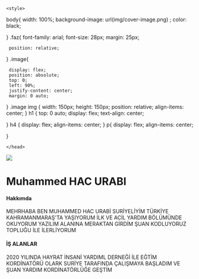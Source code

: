 <!DOCTYPE html>
<html lang="en">
    <head>
    <meta charset="UTF-8">
    <meta http-equiv="X-UA-Compatible" content="IE=edge">
    <meta name="viewport" content="width=device-width, initial-scale=1.0">
    <title>Document</title>
    
    <style>
   body{
     width: 100%;
     background-image: url(img/cover-image.png) ;
     color: black;
     
   }
   .faz{
    font-family: arial;
    font-size: 28px;
    margin: 25px;
    
     position: relative;
   }
   .image{
     
     
     display: flex;
     position: absolute;
     top: 0;
     left: 90%;
     justify-content: center;
     margin: 0 auto;
   }
   .image img {
    width: 150px;
     height: 150px;
     position: relative;
     align-items: center;
   }
   h1 {
     top: 0 auto;
     display: flex;
    text-align: center;


   }
   h4 {
    display: flex;
    align-items: center;
   }
   p{
    display: flex;
    align-items: center;

   }
    </style>
    
    </head>
  <body >

   <!--
   HTML KODLARI
--> <div class="faz">

  <div class="image">
<img   src="img/profile-pic.png" >
</div>

<div>
<h1> Muhammed HAC URABI </h1>

<h4> Hakkımda </h4>
<p> MEHRHABA BEN MUHAMMED HAC URABİ  SURİYELİYİM  TÜRKİYE KAHRAMANMARAŞ'TA YAŞIYORUM İLK VE ACİL YARDIM BÖLÜMÜNDE OKUYORUM YAZILIM ALANINA MERAKTAN GİRDİM  ŞUAN KODLUYORUZ TOPLUĞU İLE İLERLİYORUM </p>

<h4> İŞ ALANLAR  </h4>
<P> 
2020 YILINDA HAYRAT İNSANİ YARDIML DERNEĞİ İLE EĞTİM KORDİNATÖRÜ OLARK SURİYE TARAFINDA ÇALIŞMAYA BAŞLADIM VE ŞUAN YARDIM KORDİNATÖRLÜĞE GEŞTİM 
</P>
</div>
  </div>
  </body>
</html>
